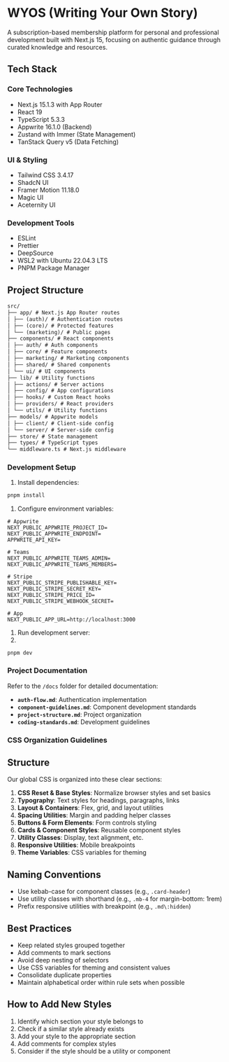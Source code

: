 # WYOS (Writing Your Own Story)

A subscription-based membership platform for personal and professional development built with Next.js 15, focusing on authentic guidance through curated knowledge and resources.

## **Tech Stack**

### **Core Technologies**

- Next.js 15.1.3 with App Router
- React 19
- TypeScript 5.3.3
- Appwrite 16.1.0 (Backend)
- Zustand with Immer (State Management)
- TanStack Query v5 (Data Fetching)

### **UI & Styling**

- Tailwind CSS 3.4.17
- ShadcN UI
- Framer Motion 11.18.0
- Magic UI
- Aceternity UI

### **Development Tools**

- ESLint
- Prettier
- DeepSource
- WSL2 with Ubuntu 22.04.3 LTS
- PNPM Package Manager

## **Project Structure**

```markdown
src/
├── app/ # Next.js App Router routes
│ ├── (auth)/ # Authentication routes
│ ├── (core)/ # Protected features
│ └── (marketing)/ # Public pages
├── components/ # React components
│ ├── auth/ # Auth components
│ ├── core/ # Feature components
│ ├── marketing/ # Marketing components
│ ├── shared/ # Shared components
│ └── ui/ # UI components
├── lib/ # Utility functions
│ ├── actions/ # Server actions
│ ├── config/ # App configurations
│ ├── hooks/ # Custom React hooks
│ ├── providers/ # React providers
│ └── utils/ # Utility functions
├── models/ # Appwrite models
│ ├── client/ # Client-side config
│ └── server/ # Server-side config
├── store/ # State management
├── types/ # TypeScript types
└── middleware.ts # Next.js middleware
```

### **Development Setup**

1. Install dependencies:

```bash
pnpm install
```

1. Configure environment variables:

```tsx
# Appwrite
NEXT_PUBLIC_APPWRITE_PROJECT_ID=
NEXT_PUBLIC_APPWRITE_ENDPOINT=
APPWRITE_API_KEY=

# Teams
NEXT_PUBLIC_APPWRITE_TEAMS_ADMIN=
NEXT_PUBLIC_APPWRITE_TEAMS_MEMBERS=

# Stripe
NEXT_PUBLIC_STRIPE_PUBLISHABLE_KEY=
NEXT_PUBLIC_STRIPE_SECRET_KEY=
NEXT_PUBLIC_STRIPE_PRICE_ID=
NEXT_PUBLIC_STRIPE_WEBHOOK_SECRET=

# App
NEXT_PUBLIC_APP_URL=http://localhost:3000
```

1. Run development server:
2.

```tsx
pnpm dev
```

### **Project Documentation**

Refer to the `/docs` folder for detailed documentation:

- **`auth-flow.md`**: Authentication implementation
- **`component-guidelines.md`**: Component development standards
- **`project-structure.md`**: Project organization
- **`coding-standards.md`**: Development guidelines

### **CSS Organization Guidelines**

## Structure

Our global CSS is organized into these clear sections:

1. **CSS Reset & Base Styles**: Normalize browser styles and set basics
2. **Typography**: Text styles for headings, paragraphs, links
3. **Layout & Containers**: Flex, grid, and layout utilities
4. **Spacing Utilities**: Margin and padding helper classes
5. **Buttons & Form Elements**: Form controls styling
6. **Cards & Component Styles**: Reusable component styles
7. **Utility Classes**: Display, text alignment, etc.
8. **Responsive Utilities**: Mobile breakpoints
9. **Theme Variables**: CSS variables for theming

## Naming Conventions

- Use kebab-case for component classes (e.g., `.card-header`)
- Use utility classes with shorthand (e.g., `.mb-4` for margin-bottom: 1rem)
- Prefix responsive utilities with breakpoint (e.g., `.md\:hidden`)

## Best Practices

- Keep related styles grouped together
- Add comments to mark sections
- Avoid deep nesting of selectors
- Use CSS variables for theming and consistent values
- Consolidate duplicate properties
- Maintain alphabetical order within rule sets when possible

## How to Add New Styles

1. Identify which section your style belongs to
2. Check if a similar style already exists
3. Add your style to the appropriate section
4. Add comments for complex styles
5. Consider if the style should be a utility or component
